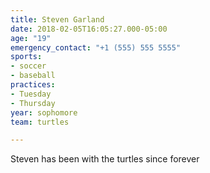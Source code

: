 ```yaml
---
title: Steven Garland
date: 2018-02-05T16:05:27.000-05:00
age: "19"
emergency_contact: "+1 (555) 555 5555"
sports:
- soccer
- baseball
practices:
- Tuesday
- Thursday
year: sophomore
team: turtles

---
```

Steven has been with the turtles since forever